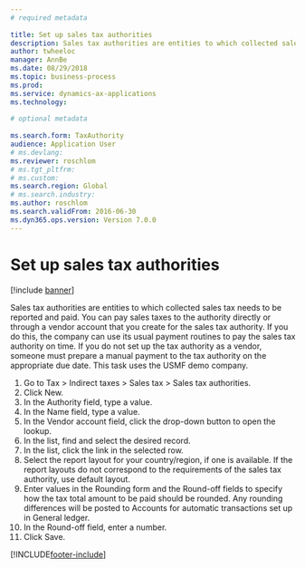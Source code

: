 ```yaml
--- 
# required metadata 
 
title: Set up sales tax authorities
description: Sales tax authorities are entities to which collected sales tax needs to be reported and paid. 
author: twheeloc
manager: AnnBe 
ms.date: 08/29/2018
ms.topic: business-process 
ms.prod:  
ms.service: dynamics-ax-applications 
ms.technology:  
 
# optional metadata 
 
ms.search.form: TaxAuthority   
audience: Application User 
# ms.devlang:  
ms.reviewer: roschlom
# ms.tgt_pltfrm:  
# ms.custom:  
ms.search.region: Global
# ms.search.industry: 
ms.author: roschlom
ms.search.validFrom: 2016-06-30 
ms.dyn365.ops.version: Version 7.0.0 
---
```

# Set up sales tax authorities

[!include [banner](../../includes/banner.md)]

Sales tax authorities are entities to which collected sales tax needs to be reported and paid. You can pay sales taxes to the authority directly or through a vendor account that you create for the sales tax authority. If you do this, the company can use its usual payment routines to pay the sales tax authority on time. If you do not set up the tax authority as a vendor, someone must prepare a manual payment to the tax authority on the appropriate due date. This task uses the USMF demo company.

1. Go to Tax > Indirect taxes > Sales tax > Sales tax authorities.
2. Click New.
3. In the Authority field, type a value.
4. In the Name field, type a value.
5. In the Vendor account field, click the drop-down button to open the lookup.
6. In the list, find and select the desired record.
7. In the list, click the link in the selected row.
8. Select the report layout for your country/region, if one is available. If the report layouts do not correspond to the requirements of the sales tax authority, use default layout.
9. Enter values in the Rounding form and the Round-off fields to specify how the tax total amount to be paid should be rounded. Any rounding differences will be posted to Accounts for automatic transactions set up in General ledger.
10. In the Round-off field, enter a number.
11. Click Save.



[!INCLUDE[footer-include](../../../includes/footer-banner.md)]